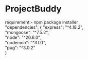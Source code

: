 # ProjectBuddy

requirement:- npm package installer
<br>
  "dependencies": {
    "express": "^4.18.2", <br>
    "mongoose": "^7.5.2", <br>
    "node": "^20.6.0", <br>
    "nodemon": "^3.0.1", <br>
    "pug": "^3.0.2" <br>
  }

